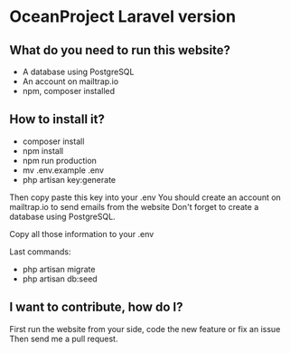 # OceanProject Laravel version

## What do you need to run this website?

- A database using PostgreSQL
- An account on mailtrap.io
- npm, composer installed

## How to install it?

- composer install
- npm install
- npm run production
- mv .env.example .env
- php artisan key:generate

Then copy paste this key into your .env
You should create an account on mailtrap.io to send emails from the website
Don't forget to create a database using PostgreSQL.

Copy all those information to your .env

Last commands:
- php artisan migrate
- php artisan db:seed

## I want to contribute, how do I?

First run the website from your side, code the new feature or fix an issue
Then send me a pull request.
